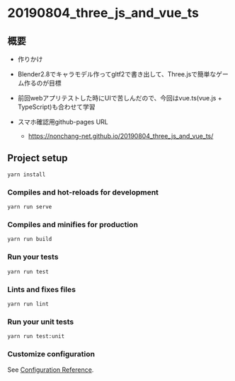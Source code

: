 # 20190804_three_js_and_vue_ts

## 概要

- 作りかけ
- Blender2.8でキャラモデル作ってgltf2で書き出して、Three.jsで簡単なゲーム作るのが目標
- 前回webアプリテストした時にUIで苦しんだので、今回はvue.ts(vue.js + TypeScript)も合わせて学習


- スマホ確認用github-pages URL
	- https://nonchang-net.github.io/20190804_three_js_and_vue_ts/

## Project setup
```
yarn install
```

### Compiles and hot-reloads for development
```
yarn run serve
```

### Compiles and minifies for production
```
yarn run build
```

### Run your tests
```
yarn run test
```

### Lints and fixes files
```
yarn run lint
```

### Run your unit tests
```
yarn run test:unit
```

### Customize configuration
See [Configuration Reference](https://cli.vuejs.org/config/).
